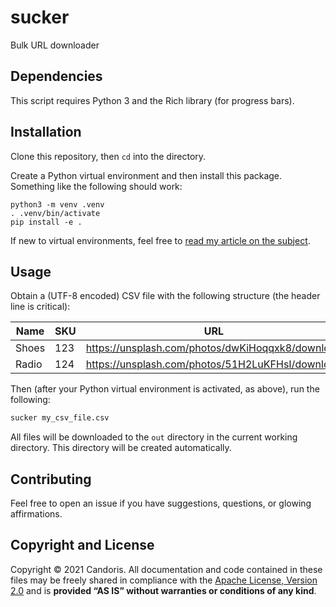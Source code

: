 # sucker

Bulk URL downloader

## Dependencies

This script requires Python 3 and the Rich library (for progress bars).

## Installation

Clone this repository, then `cd` into the directory.

Create a Python virtual environment and then install this package. Something like the following should work:

```console
python3 -m venv .venv
. .venv/bin/activate
pip install -e .
```

If new to virtual environments, feel free to [read my article on the subject](https://dev.to/bowmanjd/python-tools-for-managing-virtual-environments-3bko).

## Usage

Obtain a (UTF-8 encoded) CSV file with the following structure (the header line is critical):

| Name  | SKU | URL                                              |
| ----- | --- | ------------------------------------------------ |
| Shoes | 123 | https://unsplash.com/photos/dwKiHoqqxk8/download |
| Radio | 124 | https://unsplash.com/photos/51H2LuKFHsI/download |

Then (after your Python virtual environment is activated, as above), run the following:

```sh
sucker my_csv_file.csv
```

All files will be downloaded to the `out` directory in the current working directory. This directory will be created automatically.

## Contributing

Feel free to open an issue if you have suggestions, questions, or glowing affirmations.

## Copyright and License

Copyright © 2021 Candoris. All documentation and code contained in these files may be freely shared in compliance with the [Apache License, Version 2.0][license] and is **provided “AS IS” without warranties or conditions of any kind**.

[license]: LICENSE
[apachelicense]: http://www.apache.org/licenses/LICENSE-2.0

